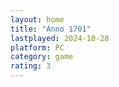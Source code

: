 ```yaml
---
layout: home
title: "Anno 1701"
lastplayed: 2024-10-28
platform: PC
category: game
rating: 3
---
```

